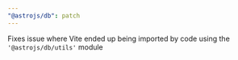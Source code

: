```yaml
---
"@astrojs/db": patch
---
```


Fixes issue where Vite ended up being imported by code using the `'@astrojs/db/utils'` module
